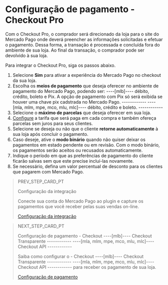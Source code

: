 # Configuração de pagamento - Checkout Pro
 
Com o Checkout Pro, o comprador será direcionado da loja para o site do Mercado Pago onde deverá preencher as informações solicitadas e efetuar o pagamento. Dessa forma, a transação é processada e concluída fora do ambiente de sua loja. Ao final da transação, o comprador pode ser devolvido à sua loja.
 
Para integrar o Checkout Pro, siga os passos abaixo.
 
1. Selecione **Sim** para ativar a experiência do Mercado Pago no checkout da sua loja.
2. Escolha os **meios de pagamento** que deseja oferecer no ambiente de pagamento do Mercado Pago, podendo ser: ----[mlb]---- débito, crédito, boleto e Pix. A opção de pagamento com Pix só será exibida se houver uma chave pix cadstrada no Mercado Pago. ------------ ----[mla, mlm, mpe, mco, mlu, mlc]---- débito, crédito e boleto. ------------
3. Selecione o **máximo de parcelas** que deseja oferecer em sua loja.
4. [Configure](https://www.mercadopago.com.br/costs-section#from-section=menu) a tarifa que será paga em cada compra e também ofereça parcelas sem juros para seus clientes.
5. Selecione se deseja ou não que o cliente **retorne automaticamente** à sua loja após concluir o pagamento.
6. Caso deseje, ative o **modo binário** quando não quiser deixar os pagamentos em estado pendente ou em revisão. Com o modo binário, os pagamentos serão aceitos ou recusados automaticamente.
7. Indique o período em que as preferências de pagamento do cliente ficarão salvas sem que este precise incluí-las novamente.
8. Se necessário, defina um valor percentual de desconto para os clientes que pagarem com Mercado Pago.

> PREV_STEP_CARD_PT
>
> Configuração da integração
>
> Conecte sua conta do Mercado Pago ao plugin e capture os pagamentos que você receber pelas suas vendas on-line.
>
> [Configuração da integração](/developers/pt/docs/prestashop/integration)

> NEXT_STEP_CARD_PT
>
> Configuração de pagamento - Checkout ----[mlb]---- Checkout Transparente ------------ ----[mla, mlm, mpe, mco, mlu, mlc]---- Checkout API ------------
>
> Saiba como configurar o - Checkout ----[mlb]---- Checkout Transparente ------------ ----[mla, mlm, mpe, mco, mlu, mlc]---- Checkout API ------------ para receber os pagamento de sua loja.
>
> [Configuração de pagamento](/developers/pt/docs/prestashop/payment-setup-choapi)